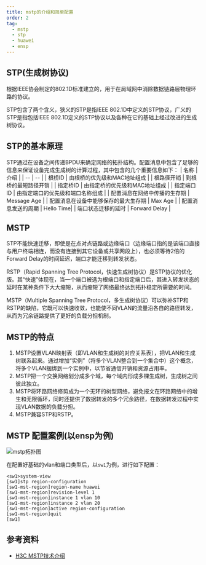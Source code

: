 ```yaml
---
title: mstp的介绍和简单配置
order: 2
tag:
  - mstp
  - stp
  - huawei
  - ensp
---
```


## STP(生成树协议)
根据IEEE协会制定的802.1D标准建立的，用于在局域网中消除数据链路层物理环路的协议。

STP包含了两个含义，狭义的STP是指IEEE 802.1D中定义的STP协议，广义的STP是指包括IEEE 802.1D定义的STP协议以及各种在它的基础上经过改进的生成树协议。

## STP的基本原理
STP通过在设备之间传递BPDU来确定网络的拓扑结构。配置消息中包含了足够的信息来保证设备完成生成树的计算过程，其中包含的几个重要信息如下：
| 名称 | 介绍 |
| -- | -- |
| 根桥ID | 由根桥的优先级和MAC地址组成 |
| 根路径开销 | 到根桥的最短路径开销 |
| 指定桥ID | 由指定桥的优先级和MAC地址组成 |
| 指定端口ID | 由指定端口的优先级和端口名称组成 |
| 配置消息在网络中传播的生存期 | Message Age |
| 配置消息在设备中能够保存的最大生存期 | Max Age |
| 配置消息发送的周期 | Hello Time|
| 端口状态迁移的延时 | Forward Delay |

## MSTP 

STP不能快速迁移，即使是在点对点链路或边缘端口（边缘端口指的是该端口直接与用户终端相连，而没有连接到其它设备或共享网段上），也必须等待2倍的Forward Delay的时间延迟，端口才能迁移到转发状态。

RSTP（Rapid Spanning Tree Protocol，快速生成树协议）是STP协议的优化版。其“快速”体现在，当一个端口被选为根端口和指定端口后，其进入转发状态的延时在某种条件下大大缩短，从而缩短了网络最终达到拓扑稳定所需要的时间。

MSTP（Multiple Spanning Tree Protocol，多生成树协议）可以弥补STP和RSTP的缺陷，它既可以快速收敛，也能使不同VLAN的流量沿各自的路径转发，从而为冗余链路提供了更好的负载分担机制。

## MSTP的特点

1. MSTP设置VLAN映射表（即VLAN和生成树的对应关系表），把VLAN和生成树联系起来。通过增加“实例”（将多个VLAN整合到一个集合中）这个概念，将多个VLAN捆绑到一个实例中，以节省通信开销和资源占用率。
2. MSTP把一个交换网络划分成多个域，每个域内形成多棵生成树，生成树之间彼此独立。
3. MSTP将环路网络修剪成为一个无环的树型网络，避免报文在环路网络中的增生和无限循环，同时还提供了数据转发的多个冗余路径，在数据转发过程中实现VLAN数据的负载分担。
4. MSTP兼容STP和RSTP。


##  MSTP 配置案例(以ensp为例)

![mstp拓扑图](https://s2.loli.net/2024/01/03/YR3pnAUfg2Hhbvl.png)

在配置好基础的vlan和端口类型后，以`sw1`为例，进行如下配置：
```
<sw1>system-view 
[sw1]stp region-configuration 
[sw1-mst-region]region-name huawei
[sw1-mst-region]revision-level 1
[sw1-mst-region]instance 1 vlan 10
[sw1-mst-region]instance 2 vlan 20
[sw1-mst-region]active region-configuration 
[sw1-mst-region]quit
[sw1]
```






## 参考资料
 - [H3C MSTP技术介绍](https://www.h3c.com/cn/d_200805/605864_30003_0.htm)